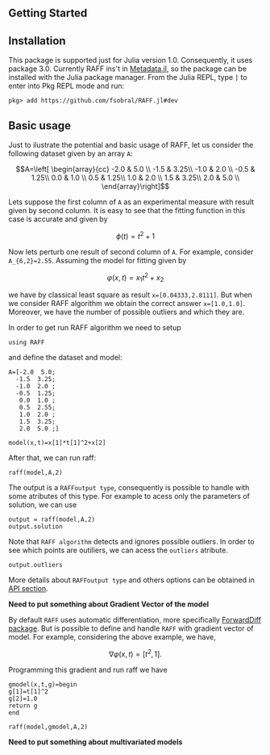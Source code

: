 ## Getting Started

## Installation

This package is supported just for Julia version 1.0. Consequently, 
it uses package 3.0. Currently RAFF ins't in 
[Metadata.jl](https://github.com/JuliaLang/METADATA.jl), so the 
package can be installed with the Julia package manager.
From the Julia REPL, type `]` to enter into Pkg REPL mode and run:

```
pkg> add https://github.com/fsobral/RAFF.jl#dev
```

## Basic usage

Just to ilustrate the potential and basic usage of RAFF, let us consider
the following dataset given by an array ``A``:

```math
A=\left[ \begin{array}{cc}
 -2.0 &  5.0 \\
 -1.5 &  3.25\\
 -1.0 &  2.0 \\
 -0.5 &  1.25\\
  0.0 &  1.0 \\
  0.5 &  1.25\\
  1.0 &  2.0 \\
  1.5 &  3.25\\
  2.0 &  5.0 \\
\end{array}\right]
```

Lets suppose the first column of ``A`` as an experimental measure with 
result given by second column. It is easy to see that the fitting 
function in this case is accurate and given by 

```math
\phi(t)=t^2 +1
```

Now lets perturb one result of second column of ``A``. For example, 
consider ``A_{6,2}=2.55``. Assuming the model for fitting given by

```math
\varphi(x,t)=x_1 t^2 +x_2 
```
we have by classical least square as result `x=[0.04333,2.8111]`. But when we consider RAFF algorithm we obtain the correct answer `x=[1.0,1.0]`. Moreover, we have the number of possible outliers and which they are.

In order to get run RAFF algorithm we need to setup 
```@repl 1
using RAFF
``` 
and define the dataset and model:

```@repl 1
A=[-2.0  5.0; 
  -1.5  3.25;
  -1.0  2.0 ;
  -0.5  1.25;
   0.0  1.0 ;
   0.5  2.55;
   1.0  2.0 ;
   1.5  3.25;
   2.0  5.0 ;]

model(x,t)=x[1]*t[1]^2+x[2]
```

After that, we can run raff:

```@repl 1
raff(model,A,2)
```

The output is a `RAFFoutput type`, consequently is possible to handle with some atributes of this type. For example to acess only the parameters of solution, we can use

```@repl 1
output = raff(model,A,2)
output.solution
```

Note that `RAFF algorithm` detects and ignores possible outliers. In order to see which points are outiliers, we can acess the `outliers` atribute.  

```@repl 1
output.outliers
```

More details about `RAFFoutput type` and others options can be obtained in [API section](api.md). 



**Need to put something about Gradient Vector of the model**

By default `RAFF` uses automatic differentiation, more specifically [ForwardDiff package](https://github.com/JuliaDiff/ForwardDiff.jl). But is possible to define and handle `RAFF` with gradient vector of model. For example, considering the above example, we have, 

```math
\nabla \varphi(x,t)=[t^2,1].
```
Programming this gradient and run raff we have

```@repl 1
gmodel(x,t,g)=begin
g[1]=t[1]^2
g[2]=1.0
return g
end

raff(model,gmodel,A,2)
```
**Need to put something about multivariated models**